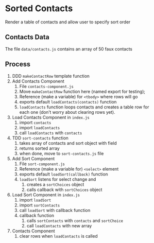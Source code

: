 # Sorted Contacts

Render a table of contacts and allow user to specify sort order

## Contacts Data

The file `data/contacts.js` contains an array of 50 faux contacts

## Process

1. DDD `makeContactRow` template function
1. Add Contacts Component
    1. File `contacts-component.js`
    1. Move `makeContactRow` function here (named export for testing);
    1. Reference (make a variable) for `<tbody>` where rows will go
    1. exports default `loadContacts(contacts)` function
    1. `loadContacts` function loops contacts and creates a table row for each one (don't worry about clearing rows yet).
1. Load Contacts Component in `index.js`
    1. import `contacts`
    1. import `loadContacts`
    1. call `loadContacts` with `contacts`
1. TDD `sort-contacts` function
    1. takes array of contacts and sort object with field
    1. returns sorted array
    1. when done, move to `sort-contacts.js` file
1. Add Sort Component
    1. File `sort-component.js`
    1. Reference (make a variable for) `<select>` element
    1. exports default `loadSort(callback)` function
    1. `loadSort` listens for select change and
        1. creates a `sortChoices` object
        1. calls callback with `sortChoices` object
1. Load Sort Component in `index.js`
    1. import `loadSort`
    1. import `sortContacts`
    1. call `loadSort` with callback function
    1. callback function
        1. calls `sortContacts` with `contacts` and `sortChoice`
        1. call `loadContacts` with new array
1. Contacts Component
    1. clear rows when `loadContacts` is called

